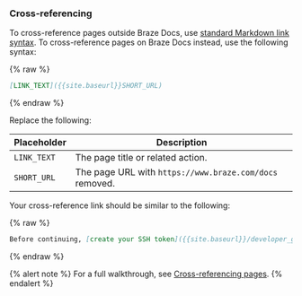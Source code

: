 ### Cross-referencing

To cross-reference pages outside Braze Docs, use [standard Markdown link syntax](https://www.markdownguide.org/basic-syntax/#links). To cross-reference pages on Braze Docs instead, use the following syntax:

{% raw %}
```markdown
[LINK_TEXT]({{site.baseurl}}SHORT_URL)
```
{% endraw %}

Replace the following:

| Placeholder  | Description                                             |
|--------------|---------------------------------------------------------|
| `LINK_TEXT`  | The page title or related action.                       |
| `SHORT_URL`  | The page URL with `https://www.braze.com/docs` removed. |

Your cross-reference link should be similar to the following:

{% raw %}
```markdown
Before continuing, [create your SSH token]({{site.baseurl}}/developer_guide/platform_wide/sdk_authentication).
```
{% endraw %}

{% alert note %}
For a full walkthrough, see [Cross-referencing pages]().
{% endalert %}